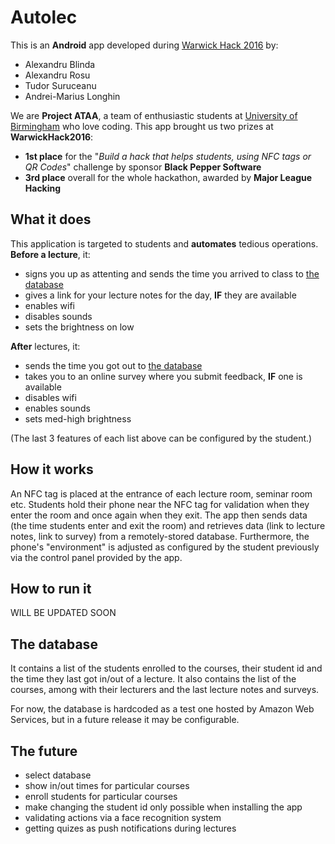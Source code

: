 # Autolec

This is an **Android** app developed during [Warwick Hack 2016](http://www.hack.warwick.tech/) by:
* Alexandru Blinda
* Alexandru Rosu
* Tudor Suruceanu
* Andrei-Marius Longhin

We are **Project ATAA**, a team of enthusiastic students at [University of Birmingham](http://www.birmingham.ac.uk) who love coding. This app brought us two prizes at **WarwickHack2016**: 
* **1st place** for the "*Build a hack that helps students, using NFC tags or QR Codes*" challenge by sponsor **Black Pepper Software**
* **3rd place** overall for the whole hackathon, awarded by **Major League Hacking**

## What it does

This application is targeted to students and **automates** tedious operations. **Before a lecture**, it:

* signs you up as attenting and sends the time you arrived to class to [the database](#database)
* gives a link for your lecture notes for the day, **IF** they are available
* enables wifi
* disables sounds
* sets the brightness on low

**After** lectures, it:

* sends the time you got out to [the database](#database)
* takes you to an online survey where you submit feedback, **IF** one is available
* disables wifi
* enables sounds
* sets med-high brightness

(The last 3 features of each list above can be configured by the student.)

## How it works
An NFC tag is placed at the entrance of each lecture room, seminar room etc. Students hold their phone near the NFC tag for validation when they enter the room and once again when they exit. 
The app then sends data (the time students enter and exit the room) and retrieves data (link to lecture notes, link to survey) from a remotely-stored database.
Furthermore, the phone's "environment" is adjusted as configured by the student previously via the control panel provided by the app.

## How to run it 
WILL BE UPDATED SOON

## <a name="database">The database</a>
It contains a list of the students enrolled to the courses, their student id and the time they last got in/out of a lecture. It also contains the list of the courses, among with their lecturers and the last lecture notes and surveys.

 For now, the database is hardcoded as a test one hosted by Amazon Web Services, but in a future release it may be configurable.
 
## The future ##
* select database
* show in/out times for particular courses
* enroll students for particular courses
* make changing the student id only possible when installing the app 
* validating actions via a face recognition system
* getting quizes as push notifications during lectures
